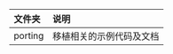 | 文件夹  | 说明                     |
| :------ | :----------------------- |
| porting | 移植相关的示例代码及文档 |

